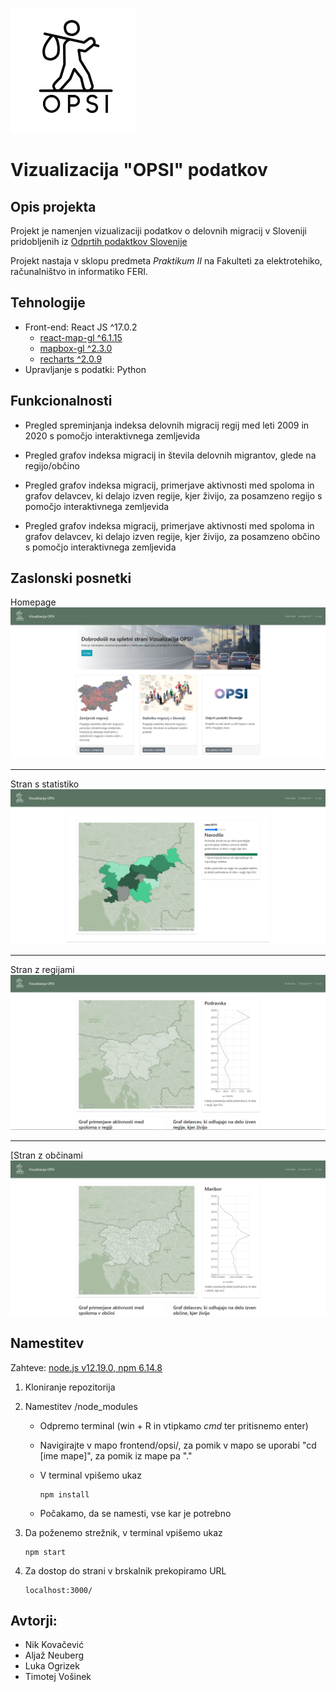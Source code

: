 ![OPSI](logo.PNG)



# Vizualizacija "OPSI" podatkov

## Opis projekta
    
Projekt je namenjen vizualizaciji podatkov o delovnih migracij v Sloveniji pridobljenih iz [Odprtih podaktkov Slovenije](https://podatki.gov.si/)

Projekt nastaja v sklopu predmeta _Praktikum II_ na Fakulteti za elektrotehiko, računalništvo in informatiko FERI.

## Tehnologije

- Front-end: React JS ^17.0.2
  - [react-map-gl ^6.1.15](https://visgl.github.io/react-map-gl/)
  - [mapbox-gl ^2.3.0](https://www.mapbox.com/mapbox-gljs)
  - [recharts ^2.0.9](https://recharts.org/en-US/)
- Upravljanje s podatki: Python

## Funkcionalnosti

- Pregled spreminjanja indeksa delovnih migracij regij med leti 2009 in 2020 s pomočjo interaktivnega zemljevida 

- Pregled grafov indeksa migracij in števila delovnih migrantov, glede na regijo/občino

- Pregled grafov indeksa migracij, primerjave aktivnosti med spoloma in grafov delavcev, ki delajo izven regije, kjer živijo, za posamzeno regijo s pomočjo interaktivnega zemljevida

- Pregled grafov indeksa migracij, primerjave aktivnosti med spoloma in grafov delavcev, ki delajo izven regije, kjer živijo, za posamzeno občino s pomočjo interaktivnega zemljevida

## Zaslonski posnetki

Homepage
![Homepage](screenshots/home.PNG)

----

Stran s statistiko
![Stran s statistiko](screenshots/statistika.PNG)

----

Stran z regijami
![Stran z regijami](screenshots/regija.PNG)

----

[Stran z občinami
![Stran z občinami](screenshots/obcina.PNG)

## Namestitev

Zahteve: [node.js v12.19.0, npm 6.14.8](https://nodejs.org/en/download/releases/)

1. Kloniranje repozitorija

2. Namestitev /node_modules

    - Odpremo terminal (win + R in vtipkamo _cmd_ ter pritisnemo enter)

    - Navigirajte v mapo frontend/opsi/, za pomik v mapo se uporabi "cd [ime mape]", za pomik iz mape pa "."

    - V terminal vpišemo ukaz

      ```
      npm install
      ```
    - Počakamo, da se namesti, vse kar je potrebno

3. Da poženemo strežnik, v terminal vpišemo ukaz
      
      ```
      npm start
      ```

4. Za dostop do strani v brskalnik prekopiramo URL 

      ```
      localhost:3000/
      ```

## Avtorji:
- Nik Kovačević
- Aljaž Neuberg
- Luka Ogrizek
- Timotej Vošinek




